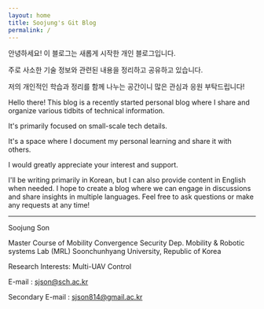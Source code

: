 ```yaml
---
layout: home
title: Soojung's Git Blog
permalink: /
---
```




안녕하세요! 이 블로그는 새롭게 시작한 개인 블로그입니다. 

주로 사소한 기술 정보와 관련된 내용을 정리하고 공유하고 있습니다. 

저의 개인적인 학습과 정리를 함께 나누는 공간이니 많은 관심과 응원 부탁드립니다!


Hello there! This blog is a recently started personal blog where I share and organize various tidbits of technical information. 

It's primarily focused on small-scale tech details. 

It's a space where I document my personal learning and share it with others. 

I would greatly appreciate your interest and support.

I'll be writing primarily in Korean, but I can also provide content in English when needed. I hope to create a blog where we can engage in discussions and share insights in multiple languages. Feel free to ask questions or make any requests at any time!



---
Soojung Son

Master Course of Mobility Convergence Security Dep.
Mobility & Robotic systems Lab (MRL)
Soonchunhyang University, Republic of Korea

Research Interests: Multi-UAV Control



E-mail : sjson@sch.ac.kr

Secondary E-mail : sjson814@gmail.ac.kr
